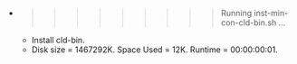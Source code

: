 * >>>>>>>>> Running inst-min-con-cld-bin.sh ...
  * Install cld-bin.
  * Disk size = 1467292K. Space Used = 12K. Runtime = 00:00:00:01.
